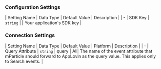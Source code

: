

### Configuration Settings

| Setting Name |  Data Type    | Default Value  | Description |
| -
| SDK Key | `string` | <unset> | Your application's SDK key |


### Connection Settings

| Setting Name |  Data Type    | Default Value | Platform | Description |
| -
| Query Attribute | `string` | query | All| The name of the event attribute that mParticle should forward to AppLovin as the query value. This applies only to Search events. |
